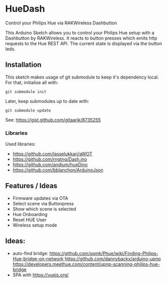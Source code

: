 # HueDash
Control your Philips Hue via RAKWireless Dashbutton

This Arduino Sketch allows you to control your Philips Hue setup with a
Dashbutton by RAKWireless. It reacts to button presses which emits http
requests to the Hue REST API. The current state is displayed via the button leds.


## Installation

This sketch makes usage of git submodule to keep it's dependency local. For
that, initialise all with:

```
git submodule init
```

Later, keep submodules up to date with:

```
git submodule update
```

See: https://gist.github.com/gitaarik/8735255

### Libraries

Used libraries:

* https://github.com/lasselukkari/aWOT
* https://github.com/rngtng/Dash.ino
* https://github.com/andium/hueDino
* https://github.com/bblanchon/ArduinoJson

## Features / Ideas

* Firmware updates via OTA
* Select scene via Buttonpress
* Show which scene is selected
* Hue Onboarding
* Reset HUE User
* Wireless setup mode


## Ideas:
* auto-find bridge: https://github.com/sqmk/Phue/wiki/Finding-Philips-Hue-bridge-on-network
https://github.com/dannybackx/arduino-upnp
https://developers.meethue.com/content/upnp-scanning-philips-hue-bridge
* SPA with https://vuejs.org/
